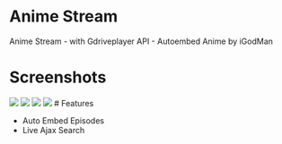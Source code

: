 # Anime Stream
Anime Stream - with Gdriveplayer API - Autoembed Anime by iGodMan
# Screenshots
<img src="https://i.imgur.com/nIZbTMx.png">
<img src="https://i.imgur.com/XhaPASS.png">
<img src="https://i.imgur.com/1fLUAPf.png">
<img src="https://i.imgur.com/GYCjIEJ.png">
# Features
<ul>
  <li>Auto Embed Episodes</li>
  <li>Live Ajax Search</li>
  </ul>

